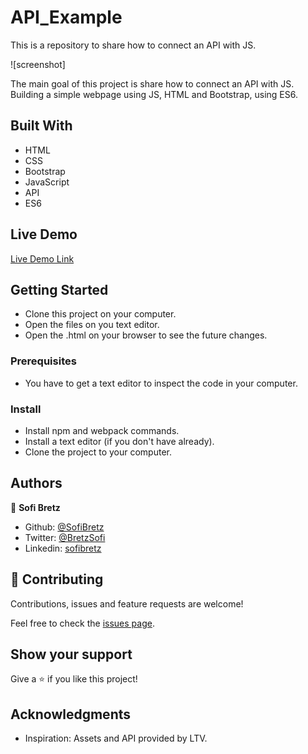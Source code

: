 # API_Example
This is a repository to share how to connect an API with JS. 

![screenshot]

The main goal of this project is share how to connect an API with JS. Building a simple webpage using JS, HTML and Bootstrap, using ES6.

## Built With

- HTML
- CSS
- Bootstrap
- JavaScript
- API
- ES6

## Live Demo

[Live Demo Link]()

## Getting Started

- Clone this project on your computer.
- Open the files on you text editor.
- Open the .html on your browser to see the future changes.

### Prerequisites

- You have to get a text editor to inspect the code in your computer.

### Install

- Install npm and webpack commands.
- Install a text editor (if you don't have already).
- Clone the project to your computer.

## Authors

👤 **Sofi Bretz**

- Github: [@SofiBretz](https://github.com/SofiBretz)
- Twitter: [@BretzSofi](https://twitter.com/BretzSofi)
- Linkedin: [sofibretz](https://www.linkedin.com/in/sofibretz/)

## 🤝 Contributing

Contributions, issues and feature requests are welcome!

Feel free to check the [issues page](issues/).

## Show your support

Give a ⭐️ if you like this project!

## Acknowledgments

- Inspiration: Assets and API provided by LTV.
